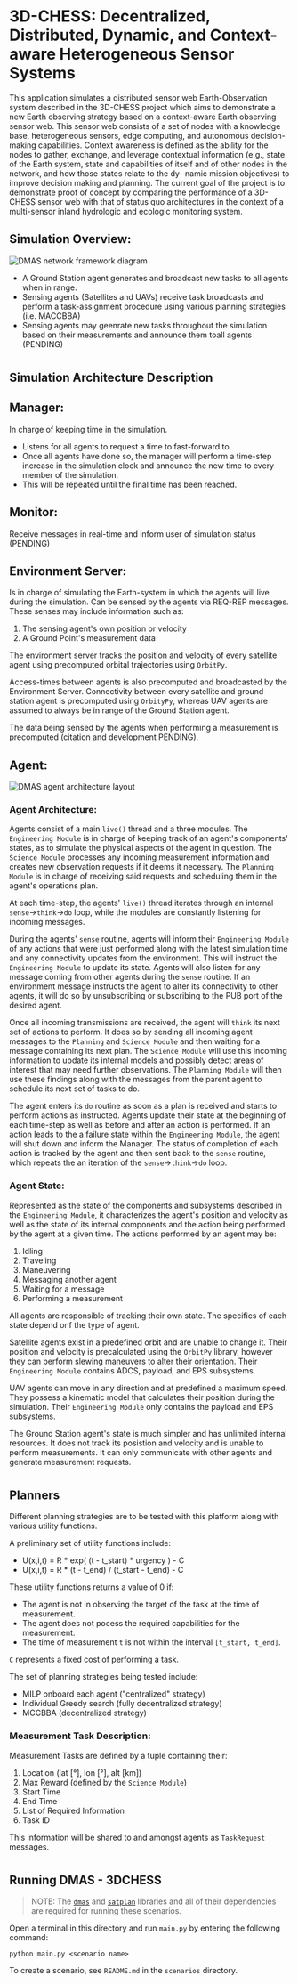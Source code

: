 #   3D-CHESS: Decentralized, Distributed, Dynamic, and Context-aware Heterogeneous Sensor Systems

This application simulates a distributed sensor web Earth-Observation system described in the
3D-CHESS project which aims to demonstrate a new Earth
observing strategy based on a context-aware Earth observing
sensor web. This sensor web consists of a set of nodes with a
knowledge base, heterogeneous sensors, edge computing,
and autonomous decision-making capabilities. Context
awareness is defined as the ability for the nodes to gather,
exchange, and leverage contextual information (e.g., state of
the Earth system, state and capabilities of itself and of other
nodes in the network, and how those states relate to the dy-
namic mission objectives) to improve decision making and
planning. The current goal of the project is to demonstrate
proof of concept by comparing the performance of a 3D-
CHESS sensor web with that of status quo architectures in
the context of a multi-sensor inland hydrologic and ecologic
monitoring system.

## Simulation Overview:
![DMAS network framework diagram](./docs/diagrams/architecture/simulation.png)
- A Ground Station agent generates and broadcast new tasks to all agents when in range.
- Sensing agents (Satellites and UAVs) receive task broadcasts and perform a task-assignment procedure using various planning strategies (i.e. MACCBBA)
- Sensing agents may geenrate new tasks throughout the simulation based on their measurements and announce them toall agents (PENDING)

#
## Simulation Architecture Description
## Manager:
In charge of keeping time in the simulation. 
- Listens for all agents to request a time to fast-forward to. 
- Once all agents have done so, the manager will perform a time-step increase in the simulation clock and announce the new time to every member of the simulation. 
- This will be repeated until the final time has been reached.

## Monitor:
Receive messages in real-time and inform user of simulation status (PENDING)

## Environment Server:
Is in charge of simulating the Earth-system in which the agents will live during the simulation. Can be sensed by the agents via REQ-REP messages. These senses may include information such as:

1. The sensing agent's own position or velocity
2. A Ground Point's measurement data

The environment server tracks the position and velocity of every satellite agent using precomputed orbital trajectories using `OrbitPy`.

Access-times between agents is also precomputed and broadcasted by the Environment Server. Connectivity between every satellite and ground station agent is precomputed using `OrbityPy`, whereas UAV agents are assumed to always be in range of the Ground Station agent.

The data being sensed by the agents when performing a measurement is precomputed (citation and development PENDING).

## Agent:

![DMAS agent architecture layout](./docs/diagrams/architecture/agent.png)
### Agent Architecture:

Agents consist of a main `live()` thread and a three modules. The `Engineering Module` is in charge of keeping track of an agent's components' states, as to simulate the physical aspects of the agent in question. The `Science Module` processes any incoming measurement information and creates new observation requests if it deems it necessary. The `Planning Module` is in charge of receiving said requests and scheduling them in the agent's operations plan. 

At each time-step, the agents' `live()` thread iterates through an internal `sense`->`think`->`do` loop, while the modules are constantly listening for incoming messages.

During the agents' `sense` routine, agents will inform their `Engineering Module` of any actions that were just performed along with the latest simulation time and any connectivity updates from the environment. This will instruct the `Engineering Module` to update its state. Agents will also listen for any message coming from other agents during the `sense` routine. If an environment message instructs the agent to alter its connectivity to other agents, it will do so by unsubscribing or subscribing to the PUB port of the desired agent.

Once all incoming transmissions are received, the agent will `think` its next set of actions to perform. It does so by sending all incoming agent messages to the `Planning` and `Science Module` and then waiting for a message containing its next plan. The `Science Module` will use this incoming information to update its internal models and possibly detect areas of interest that may need further observations. The `Planning Module` will then use these findings along with the messages from the parent agent to schedule its next set of tasks to do.

The agent enters its `do` routine as soon as a plan is received and starts to perform actions as instructed. Agents update their state at the beginning of each time-step as well as before and after an action is performed. If an action leads to the a failure state within the `Engineering Module`, the agent will shut down and inform the Manager. The status of completion of each action is tracked by the agent and then sent back to the `sense` routine, which repeats the an iteration of the `sense`->`think`->`do` loop.

### Agent State:
Represented as the state of the components and subsystems described in the `Engineering Module`, it characterizes the agent's position and velocity as well as the state of its internal components and the action being performed by the agent at a given time. The actions performed by an agent may be:
1. Idling
2. Traveling
3. Maneuvering
4. Messaging another agent
5. Waiting for a message
6. Performing a measurement

All agents are responsible of tracking their own state. The specifics of each state depend onf the type of agent. 

Satellite agents exist in a predefined orbit and are unable to change it. Their position and velocity is precalculated using the `OrbitPy` library, however they can perform slewing maneuvers to alter their orientation. Their `Engineering Module` contains ADCS, payload, and EPS subsystems.

UAV agents can move in any direction and at predefined a maximum speed. They possess a kinematic model that calculates their position during the simulation.  Their `Engineering Module` only contains the payload and EPS subsystems.

The Ground Station agent's state is much simpler and has unlimited internal resources. It does not track its posistion and velocity and is unable to perform measurements. It can only communicate with other agents and generate measurement requests.

#
## Planners
Different planning strategies are to be tested with this platform along with various utility functions. 

A preliminary set of utility functions include:
- U(x,i,t) = R * exp( (t - t_start) * urgency ) - C         
- U(x,i,t) = R * (t - t_end) / (t_start - t_end) - C

These utility functions returns a value of 0 if:
- The agent is not in observing the target of the task at the time of measurement.
- The agent does not pocess the required capabilities for the measurement. 
- The time of measurement `t` is not within the interval `[t_start, t_end]`.

`C` represents a fixed cost of performing a task. 

The set of planning strategies being tested include:
 - MILP onboard each agent ("centralized" strategy)
 - Individual Greedy search (fully decentralized strategy)
 - MCCBBA (decentralized strategy)

### Measurement Task Description:
Measurement Tasks are defined by a tuple containing their:
1. Location (lat [°], lon [°], alt [km])
2. Max Reward (defined by the `Science Module`)
3. Start Time
4. End Time
6. List of Required Information
7. Task ID

This information will be shared to and amongst agents as `TaskRequest` messages. 

#
## Running DMAS - 3DCHESS
> NOTE: The [`dmas`](https://github.com/seakers/DMASpy) and [`satplan`](https://github.com/bgorr/satplan) libraries and all of their dependencies are required for running these scenarios.

Open a terminal in this directory and run `main.py` by entering the following command:

    python main.py <scenario name>

To create a scenario, see `README.md` in the `scenarios` directory.